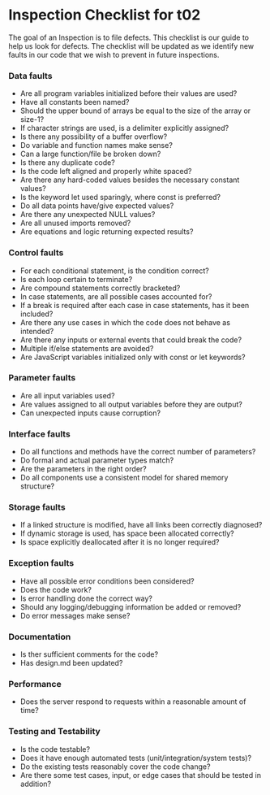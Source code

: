 # Inspection Checklist for t02

The goal of an Inspection is to file defects.
This checklist is our guide to help us look for defects.
The checklist will be updated as we identify new faults in our code that we wish to prevent in future inspections.


### Data faults
* Are all program variables initialized before their values are used?
* Have all constants been named?
* Should the upper bound of arrays be equal to the size of the array or size-1?
* If character strings are used, is a delimiter explicitly assigned?
* Is there any possibility of a buffer overflow?
* Do variable and function names make sense?
* Can a large function/file be broken down?
* Is there any duplicate code?
* Is the code left aligned and properly white spaced?
* Are there any hard-coded values besides the necessary constant values?
* Is the keyword let used sparingly, where const is preferred?
* Do all data points have/give expected values?
* Are there any unexpected NULL values?
* Are all unused imports removed?
* Are equations and logic returning expected results? 

### Control faults
* For each conditional statement, is the condition correct?
* Is each loop certain to terminate?
* Are compound statements correctly bracketed?
* In case statements, are all possible cases accounted for?
* If a break is required after each case in case statements, has it been included?
* Are there any use cases in which the code does not behave as intended?
* Are there any inputs or external events that could break the code? 
* Multiple if/else statements are avoided? 
* Are JavaScript variables initialized only with const or let keywords?

### Parameter faults
* Are all input variables used?
* Are values assigned to all output variables before they are output?
* Can unexpected inputs cause corruption?

### Interface faults
* Do all functions and methods have the correct number of parameters?
* Do formal and actual parameter types match?
* Are the parameters in the right order?
* Do all components use a consistent model for shared memory structure?

### Storage faults
* If a linked structure is modified, have all links been correctly diagnosed?
* If dynamic storage is used, has space been allocated correctly?
* Is space explicitly deallocated after it is no longer required?

### Exception faults
* Have all possible error conditions been considered?
* Does the code work?
* Is error handling done the correct way?
* Should any logging/debugging information be added or removed?
* Do error messages make sense?

### Documentation
* Is ther sufficient comments for the code?
* Has design.md been updated?

### Performance
* Does the server respond to requests within a reasonable amount of time?

### Testing and Testability
* Is the code testable?
* Does it have enough automated tests (unit/integration/system tests)?
* Do the existing tests reasonably cover the code change?
* Are there some test cases, input, or edge cases that should be tested in addition?
